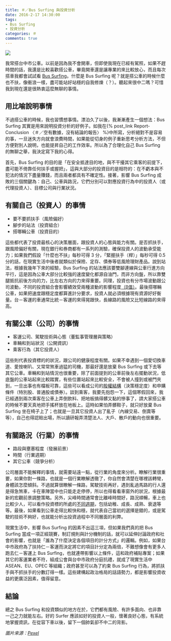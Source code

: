 ```yaml
---
title: ＃／Bus Surfing 與投資分析
date: 2016-2-17 14:30:00
tags: 
- Bus Surfing
- 投資分析
categories: ＃
comments: true
---
```

![](cover.jpeg)

我常搭台中市公車。以前是因為我不會開車，但即使我現在已經有駕照，如果不趕時間的話，我還是比較喜歡搭公車，畢竟開車還是讓專業的來比較放心，而且每次搭車我都會試試看 [Bus Surfing](//www.urbandictionary.com/define.php?term=Bus+Surfing)。什麼是 Bus Surfing 呢？就是搭公車的時候什麼也不扶，像衝浪一樣，盡可能站好站穩的自我修煉（？）。聽起來很中二嗎？可惜我到現在還是很熱衷這麼無聊的事情。<!--more-->

## 用比喻說明事情
不過搭公車的時候，我也習慣想事情。漂泊久了以後，我漸漸產生一個想法：Bus Surfing 其實是用來說明投資分析的好例子。如我在{% post_link Report-Conclusion 〈＃／空有數據，沒有結論的報告〉 %}中所寫，分析絕對不是容易的事，一旦迷失方向就會浪費時間，如果能從切身的例子重新思考分析方法，不但方便對別人說明，也能提昇自己的工作效率。所以為了合理化自己 Bus Surfing 的無聊之舉，我決定寫下我的心得。

首先，Bus Surfing 的目的是「在安全抵達目的地，與不干擾其它乘客的前提下，盡可能不倚靠任何扶手或握把」，這與大部分的投資目的是相符的：在不虧本與不犯法的情況下盡量賺錢，而且兩者都具有不確定性。接著，影響 Bus Surfing 成敗的三個關鍵為：自己、公車與路況，它們分別可以對應投資行為中的投資人（或代理投資人）、目標公司與行業狀況。

## 有關自己（投資人）的事情
* 要不要抓扶手（風險偏好）
* 腳步的站法（投資組合）
* 搭哪輛公車（投資目的）

這些都代表了投資最核心的決策層面，跟投資人的心態與能力有關。是否抓扶手，跟風險偏好有關，現在銀行和券商都有一系列的測驗，確保投資人的波動承受能力；如果我們假設「什麼也不扶」每秒可得 3 分，「緊握扶手（桿）」每秒可得 0.5 分的話，在現實生活中後者就類似於保險、定存、債券等低風險理財產品。說到站法，根據我幾年下來的經驗，Bus Surfing 的站法應該要雙腳連線與公車行進方向平行，這是因為公車大部分比較強的速度變化都源自油門，而非方向盤，所以靠雙腿抵抗前後方向的力，比左右方向的力來得重要。同理，投資也有分市場波動跟公司波動，不同的投資組合會影響績效受兩種波動的影響程度[（β值）](http://wiki.mbalib.com/zh-tw/%E8%B4%9D%E5%A1%94%E7%B3%BB%E6%95%B0)。最後搭哪輛公車，如果把速度跟穩定度都算進計分要求，投資人就必須根據現有資源好好衡量。台－客運的車通常比統－客運的來得晃跟快，長線路的風險又比短線路的來得高。

## 有關公車（公司）的事情
* 客運公司、駕駛技術與心態（董監事管理層與策略）
* 車輛和到站狀況（公開資訊）
* 乘客行為（其它投資人）

這些則代表投資標的的狀況，跟公司的健康程度有關。如果不幸遇到一個愛切換車道、愛按喇叭、又常常煞車過猛的司機，那最好還是放棄 Bus Surfing 或下去等其它公車。車輛和到站情況也很重要，除了前面提到的公車前後左右擺動狀況，低底盤的公車站起來比較踏實，有些位置站起來比較安全，不會被人撞到或被門夾到，一旦出事也有檔板可靠，這些可以看成公司的[股權結構](http://wiki.mbalib.com/zh-tw/%E8%82%A1%E6%9D%83%E7%BB%93%E6%9E%84)（決策穩定度）和申購條件（特別股、普通股或債券）。談到乘客，我要先抱怨一下，這個寒假回來，我已經遇到兩次乘客在公車上弄倒飲料、把地板搞得髒又黏的慘事了，請大家搭公車的時候不要天真地把手搖杯放在地板上。這時如果怕弄髒鞋子，就只好放棄 Bus Surfing 坐在椅子上了；也就是一旦其它投資人出了亂子（內線交易、倒賣等等），自己也得認賠出場，所以讀研報弄清楚法人、大戶、散戶的動向也很重要。

## 有關路況（行業）的事情
* 路段與壅塞程度（發展前景）
* 時間（行業週期）
* 其它公車（競爭分析）

公司層面不能解釋的事情，就需要站遠一點，從行業的角度來分析。瞭解行業很重要，如果你對一條路，也就是一個行業瞭解透徹了，你自然會清楚在哪裡該轉彎，身體該怎麼傾斜。不過就算很瞭解一條路，駕駛技術再好，遇到亂過馬路的行人還是得急煞車，卡在車陣當中也只能走走停停，所以也得看看車窗外的狀況，根據最新的宏觀前景調整策略。另外，尖峰時間通常會比離峰時間好，路況順暢，車上也比較少人，可以看作投資標的所處的[不同週期](//wiki.mbalib.com/zh-tw/产品生命周期理论)，包括幼稚、成長、成熟、衰退等等。最後，如果看到公車走得比較快和穩，就代表自己當初的選擇是錯的，或是駕駛的技術不夠好，也就能分析出投資過程中不同層面的利弊。

現實生活中，影響 Bus Surfing 的因素不出這三項，但如果我們真的把 Bus Surfing 當成一項正經競賽，制訂規則與計分機制的話，就可以延伸討論政府和社會的影響，也就是「誰為了什麼決定各個項目的計分方式」的邏輯。例如，如果台中市政府為了扶持仁－客運而決定將它的項目計分定為兩倍，不難想像會有更多人跑去仁－客運上 Bus Surfing，也就連帶影響以上條件，這和政府補貼專案；如果其它的客運業者不符，組成公會與台中市政府分庭抗禮，就成了現實生活中 ASEAN、EU、OPEC 等組織；政府甚至可以為了約束 Bus Surfing 行為，將抓扶手與不抓扶手的分數訂得一樣。這些建構起政治格局的話語勢力，都是影響投資收益的更廣泛因素，值得留意。

## 結論
總之 Bus Surfing 和投資類似的地方在於，它們都有風險、有許多面向、也非靠一己之力就能左右。好的 Surfer 應該如好的投資人一般，懷著良好心態，有系統地掌握資訊，在從容下車以後，留下一個帥氣卻不中二的背影。

*圖片來源：[Pexel](https://www.pexels.com/)*
